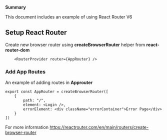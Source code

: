 **Summary** 

This document includes an example of using React Router V6

## Setup React Router

Create new browser router using **createBrowserRouter** helper from **react-router-dom**

```
    <RouterProvider router={AppRouter} />
```
### Add App Routes

An example of adding routes in **Approuter**

```
export const AppRouter = createBrowserRouter([
    {
        path: "/",
        element: <Login />,
        errorElement: <div className="errorContainer">Error Page</div>
    }
])
```

For more information https://reactrouter.com/en/main/routers/create-browser-router